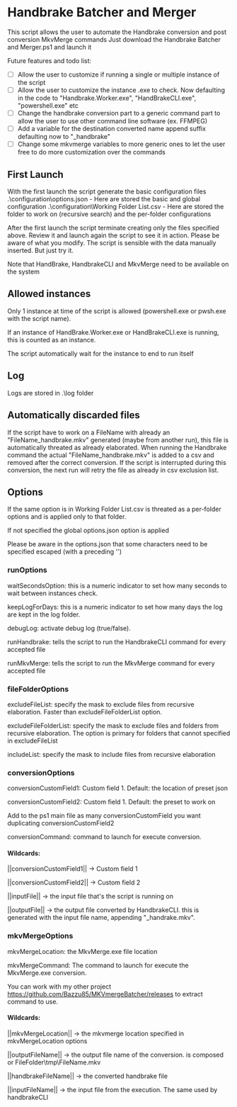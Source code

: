 # Handbrake Batcher and Merger

This script allows the user to automate the Handbrake conversion and post conversion MkvMerge commands
Just download the Handbrake Batcher and Merger.ps1 and launch it

Future features and todo list:

- [ ] Allow the user to customize if running a single or multiple instance of the script
- [ ] Allow the user to customize the instance .exe to check. Now defaulting in the code to "Handbrake.Worker.exe", "HandBrakeCLI.exe", "powershell.exe" etc
- [ ] Change the handbrake conversion part to a generic command part to allow the user to use other command line software (ex. FFMPEG)
- [ ] Add a variable for the destination converted name append suffix defaulting now to "_handbrake"
- [ ] Change some mkvmerge variables to more generic ones to let the user free to do more customization over the commands

## First Launch

With the first launch the script generate the basic configuration files
.\configuration\options.json - Here are stored the basic and global configuration
.\configuration\Working Folder List.csv - Here are stored the folder to work on (recursive search) and the per-folder configurations


After the first launch the script terminate creating only the files specified above. Review it and launch again the script to see it in action.
Please be aware of what you modify. The script is sensible with the data manually inserted. But just try it.

Note that HandBrake, HandbrakeCLI and MkvMerge need to be available on the system

## Allowed instances

Only 1 instance at time of the script is allowed (powershell.exe or pwsh.exe with the script name).

If an instance of HandBrake.Worker.exe or HandBrakeCLI.exe is running, this is counted as an instance.

The script automatically wait for the instance to end to run itself

## Log

Logs are stored in .\log folder

## Automatically discarded files

If the script have to work on a FileName with already an "FileName_handbrake.mkv" generated (maybe from another run), this file is automatically threated as already elaborated.
When running the Handbrake command the actual "FileName_handbrake.mkv" is added to a csv and removed after the correct conversion. If the script is interrupted during this conversion, the next run will retry the file as already in csv exclusion list.

## Options

If the same option is in Working Folder List.csv is threated as a per-folder options and is applied only to that folder. 

If not specified the global options.json option is applied

Please be aware in the options.json that some characters need to be specified escaped (with a preceding '\')

### runOptions

waitSecondsOption: this is a numeric indicator to set how many seconds to wait between instances check.

keepLogForDays: this is a numeric indicator to set how many days the log are kept in the log folder.

debugLog: activate debug log (true/false).

runHandbrake: tells the script to run the HandbrakeCLI command for every accepted file

runMkvMerge: tells the script to run the MkvMerge command for every accepted file

### fileFolderOptions

excludeFileList: specify the mask to exclude files from recursive elaboration. Faster than excludeFileFolderList option.

excludeFileFolderList: specify the mask to exclude files and folders from recursive elaboration. 
The option is primary for folders that cannot specified in excludeFileList

includeList: specify the mask to include files from recursive elaboration

### conversionOptions

conversionCustomField1: Custom field 1. Default: the location of preset json

conversionCustomField2: Custom field 1. Default: the preset to work on

Add to the ps1 main file as many conversionCustomField you want duplicating conversionCustomField2

conversionCommand: command to launch for execute conversion.

#### Wildcards: 

||conversionCustomField1|| -> Custom field 1

||conversionCustomField2|| -> Custom field 2

||inputFile|| -> the input file that's the script is running on

||outputFile|| -> the output file converted by HandbrakeCLI. this is generated with the input file name, appending "_handrake.mkv".

### mkvMergeOptions

mkvMergeLocation: the MkvMerge.exe file location

mkvMergeCommand: The command to launch for execute the MkvMerge.exe conversion.

You can work with my other project https://github.com/Bazzu85/MKVmergeBatcher/releases to extract command to use.

#### Wildcards: 

||mkvMergeLocation|| -> the mkvmerge location specified in mkvMergeLocation options

||outputFileName|| -> the output file name of the conversion. is composed or FileFolder\tmp\FileName.mkv

||handbrakeFileName|| -> the converted handbrake file

||inputFileName|| -> the input file from the execution. The same used by handbrakeCLI

